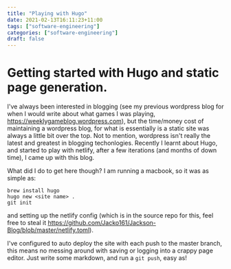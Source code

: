 ```yaml
---
title: "Playing with Hugo"
date: 2021-02-13T16:11:23+11:00
tags: ["software-engineering"]
categories: ["software-engineering"]
draft: false
---
```


# Getting started with Hugo and static page generation.

I've always been interested in blogging (see my previous wordpress blog for when I would write about what games I was playing, https://weeklygameblog.wordpress.com), but the time/money cost of maintaining a wordpress blog, for what is essentially is a static site was always a little bit over the top. Not to mention, wordpress isn't really the latest and greatest in blogging techonlogies. Recently I learnt about Hugo, and started to play with netlify, after a few iterations (and months of down time), I came up with this blog.

What did I do to get here though? I am running a macbook, so it was as simple as: 

```shell
brew install hugo
hugo new <site name> .
git init
```

and setting up the netlify config (which is in the source repo for this, feel free to steal it https://github.com/Jacko161/Jackson-Blog/blob/master/netlify.toml).

I've configured to auto deploy the site with each push to the master branch, this means no messing around with saving or logging into a crappy page editor. Just write some markdown, and run a  `git push`, easy as!
